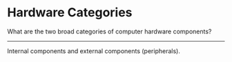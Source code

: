 # Hardware Categories

What are the two broad categories of computer hardware components?

---

Internal components and external components (peripherals).